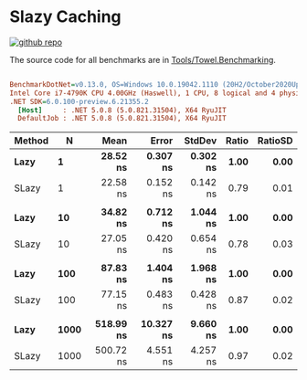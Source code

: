 # Slazy Caching

<a href="https://github.com/ZacharyPatten/Towel" alt="Github Repository"><img alt="github repo" src="https://img.shields.io/badge/github-repo-black?logo=github&amp;style=flat" title="Go To Github Repo" alt="Github Repository"></a>

The source code for all benchmarks are in [Tools/Towel.Benchmarking](https://github.com/ZacharyPatten/Towel/tree/main/Tools/Towel_Benchmarking).

``` ini

BenchmarkDotNet=v0.13.0, OS=Windows 10.0.19042.1110 (20H2/October2020Update)
Intel Core i7-4790K CPU 4.00GHz (Haswell), 1 CPU, 8 logical and 4 physical cores
.NET SDK=6.0.100-preview.6.21355.2
  [Host]     : .NET 5.0.8 (5.0.821.31504), X64 RyuJIT
  DefaultJob : .NET 5.0.8 (5.0.821.31504), X64 RyuJIT


```
| Method |    N |      Mean |     Error |   StdDev | Ratio | RatioSD |
|------- |----- |----------:|----------:|---------:|------:|--------:|
|   **Lazy** |    **1** |  **28.52 ns** |  **0.307 ns** | **0.302 ns** |  **1.00** |    **0.00** |
|  SLazy |    1 |  22.58 ns |  0.152 ns | 0.142 ns |  0.79 |    0.01 |
|        |      |           |           |          |       |         |
|   **Lazy** |   **10** |  **34.82 ns** |  **0.712 ns** | **1.044 ns** |  **1.00** |    **0.00** |
|  SLazy |   10 |  27.05 ns |  0.420 ns | 0.654 ns |  0.78 |    0.03 |
|        |      |           |           |          |       |         |
|   **Lazy** |  **100** |  **87.83 ns** |  **1.404 ns** | **1.968 ns** |  **1.00** |    **0.00** |
|  SLazy |  100 |  77.15 ns |  0.483 ns | 0.428 ns |  0.87 |    0.02 |
|        |      |           |           |          |       |         |
|   **Lazy** | **1000** | **518.99 ns** | **10.327 ns** | **9.660 ns** |  **1.00** |    **0.00** |
|  SLazy | 1000 | 500.72 ns |  4.551 ns | 4.257 ns |  0.97 |    0.02 |

